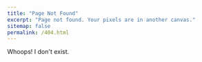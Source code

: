 ```yaml
---
title: "Page Not Found"
excerpt: "Page not found. Your pixels are in another canvas."
sitemap: false
permalink: /404.html
---
```


Whoops! I don't exist.
